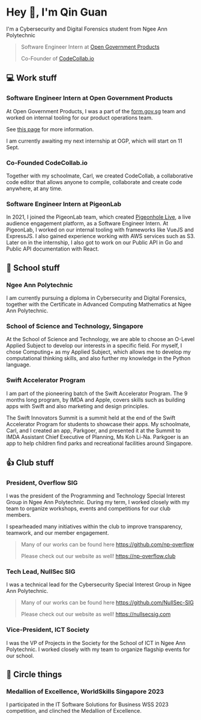 # Hey :wave:, I'm Qin Guan

I'm a Cybersecurity and Digital Forensics student from Ngee Ann Polytechnic

> Software Engineer Intern at [Open Government Products](https://open.gov.sg)
>
> Co-Founder of [CodeCollab.io](https://codecollab.io)

## :computer: Work stuff

### Software Engineer Intern at Open Government Products <Badge text="current" />

At Open Government Products, I was a part of the [form.gov.sg](https://form.gov.sg) team and worked on internal tooling for our product operations team.

See [this page](/projects#adminformgovsg) for more information.

I am currently awaiting my next internship at OGP, which will start on 11 Sept.

### Co-Founded CodeCollab.io <Badge type="info" text="2018-2023" />

Together with my schoolmate, Carl, we created CodeCollab, a collaborative code editor that allows anyone to compile, collaborate and create code anywhere, at any time.

### Software Engineer Intern at PigeonLab <Badge type="info" text="2021" />

In 2021, I joined the PigeonLab team, which created [Pigeonhole Live](https://pigeonholelive.com), a live audience engagement platform, as a Software Engineer Intern. At PigeonLab, I worked on our internal tooling with frameworks like VueJS and ExpressJS. I also gained experience working with AWS services such as S3. Later on in the internship, I also got to work on our Public API in Go and Public API documentation with React.

## :school: School stuff

### Ngee Ann Polytechnic <Badge type="tip" text="2021 - current" />

I am currently pursuing a diploma in Cybersecurity and Digital Forensics, together with the Certificate in Advanced Computing Mathematics at Ngee Ann Polytechnic.

### School of Science and Technology, Singapore <Badge type="info" text="2017 - 2020" />

At the School of Science and Technology, we are able to choose an O-Level Applied Subject to develop our interests in a specific field. For myself, I chose Computing+ as my Applied Subject, which allows me to develop my computational thinking skills, and also further my knowledge in the Python language.

### Swift Accelerator Program <Badge type="info" text="2018" />

I am part of the pioneering batch of the Swift Accelerator Program. The 9 months long program, by IMDA and Apple, covers skills such as building apps with Swift and also marketing and design principles.

The Swift Innovators Summit is a summit held at the end of the Swift Accelerator Program for students to showcase their apps. My schoolmate, Carl, and I created an app, Parkgoer, and presented it at the Summit to IMDA Assistant Chief Executive of Planning, Ms Koh Li-Na. Parkgoer is an app to help children find parks and recreational facilities around Singapore.

## :thumbsup: Club stuff

### President, Overflow SIG

I was the president of the Programming and Technology Special Interest Group in Ngee Ann Polytechnic. During my term, I worked closely with my team to organize workshops, events and competitions for our club members.

I spearheaded many initiatives within the club to improve transparency, teamwork, and our member engagement.

> Many of our works can be found here <https://github.com/np-overflow>
>
> Please check out our website as well! <https://np-overflow.club>

### Tech Lead, NullSec SIG

I was a technical lead for the Cybersecurity Special Interest Group in Ngee Ann Polytechnic.

> Many of our works can be found here <https://github.com/NullSec-SIG>
>
> Please check out our website as well! <https://nullsecsig.com>

### Vice-President, ICT Society

I was the VP of Projects in the Society for the School of ICT in Ngee Ann Polytechnic. I worked closely with my team to organize flagship events for our school.

## :medal_sports: Circle things

### Medallion of Excellence, WorldSkills Singapore 2023

I participated in the IT Software Solutions for Business WSS 2023 competition, and clinched the Medallion of Excellence.
